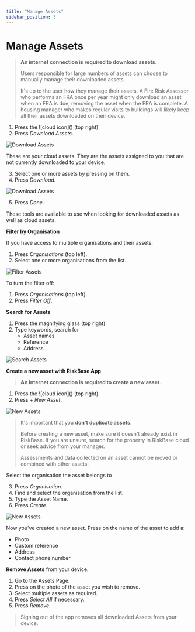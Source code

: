 ```yaml
---
title: "Manage Assets"
sidebar_position: 3
---
```

# Manage Assets

> **An internet connection is required to download assets**.
>
> Users responsible for large numbers of assets can choose to manually manage their downloaded assets.
>
> It's up to the user how they manage their assets. A Fire Risk Assessor who performs an FRA once per year might only download an asset when an FRA is due, removing the asset when the FRA is complete. A housing manager who makes regular visits to buildings will likely keep all their assets downloaded on their device.   

1. Press the ![cloud icon](<i class="fa-light fa-cloud"></i>) (top right)
2. Press *Download Assets*.

![Download Assets](/img/support/app/assessments/cloud.webp "Download Assets")

These are your cloud assets. They are the assets assigned to you that are not currently downloaded to your device.

3. Select one or more assets by pressing on them.
1. Press *Download*.

![Download Assets](/img/support/app/assessments/download.webp "Download Assets")

5. Press *Done*.

These tools are available to use when looking for downloaded assets as well as cloud assets.

**Filter by Organisation**

If you have access to multiple organisations and their assets:

1. Press *Organisations* (top left).
1. Select one or more organisations from the list.

![Filter Assets](/img/support/app/assessments/filter.webp "Filter Assets")

To turn the filter off:

1. Press *Organisations* (top left).
1. Press *Filter Off*.

**Search for Assets**

1. Press the magnifying glass (top right)
1. Type keywords, search for
    * Asset names
    * Reference
    * Address

![Search Assets](/img/support/app/assessments/search.webp "Search Assets")


**Create a new asset with RiskBase App**

> **An internet connection is required to create a new asset**.

1. Press the ![cloud icon](<i class="fa-light fa-cloud"></i>) (top right).
1. Press *+ New Asset*.

![New Assets](/img/support/app/assessments/cloud.webp "New Assets")

> It's important that you **don't duplicate assets**.
>
> Before creating a new asset, make sure it doesn't already exist in RiskBase. If you are unsure, search for the property in RiskBase cloud or seek advice from your manager.
>
> Assessments and data collected on an asset cannot be moved or combined with other assets.

Select the organisation the asset belongs to

3. Press *Organisation*.
1. Find and select the organisation from the list.
1. Type the Asset Name.
1. Press *Create*.

![New Assets](/img/support/app/assessments/newasset.webp "New Assets")

Now you've created a new asset. Press on the name of the asset to add a:

* Photo
* Custom reference
* Address
* Contact phone number

**Remove Assets** from your device.

1. Go to the Assets Page.
1. Press on the photo of the asset you wish to remove.
1. Select multiple assets as required.
1. Press *Select All* if necessary.
1. Press *Remove*.

> Signing out of the app removes all downloaded Assets from your device.
